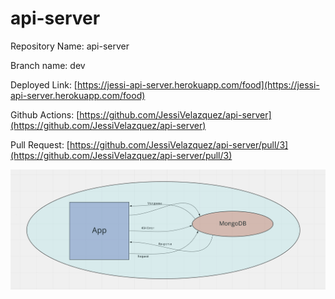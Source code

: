 # api-server

Repository Name: api-server

Branch name: dev

Deployed Link: [https://jessi-api-server.herokuapp.com/food](https://jessi-api-server.herokuapp.com/food)

Github Actions: [https://github.com/JessiVelazquez/api-server](https://github.com/JessiVelazquez/api-server)

Pull Request: [https://github.com/JessiVelazquez/api-server/pull/3](https://github.com/JessiVelazquez/api-server/pull/3)

![UML](UML.png)
